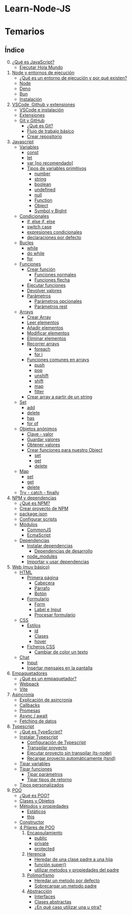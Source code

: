 # Learn-Node-JS

# Temarios

## Índice

0. [¿Qué es JavaScript?](./sections/00-que-es-javascript.md)
    - [Ejecutar Hola Mundo](./sections/00-que-es-javascript.md#01-ejecutar-hola-mundo)
1. [Node y entornos de ejecución](./sections/01-node-y-entornos.md)
    - [¿Qué es un entorno de ejecución y por qué existen?]()
    - [Node]()
    - [Deno]()
    - [Bun]()
    - [Instalación]()
2. [VSCode, Github y extensiones]()
    - [VSCode e instalación]()
    - [Extensiones]()
    - [Git y GitHub]()
        - [¿Qué es Git?]()
        - [Flujo de trabajo básico]()
        - [Crear repositorio]()
3. [Javascript]()
    - [Variables]()
        - [const]()
        - [let]()
        - [var [no recomendado]]()
        - [Tipos de variables primitivos]()
            - [number]()
            - [string]()
            - [boolean]()
            - [undefined]()
            - [null]()
            - [Function]()
            - [Object]()
            - [Symbol y BigInt]()
    - [Condicionales]()
        - [if, else if, else]()
        - [switch case]()
        - [expresiones condicionales]()
        - [declaraciones por defecto]()
    - [Bucles]()
        - [while]()
        - [do while]()
        - [for]()
    - [Funciones]()
        - [Crear función]()
            - [Funciones normales]()
            - [Funciones flecha]()
        - [Ejecutar funciones]()
        - [Devolver valores]()
        - [Parámetros]()
            - [Parámetros opcionales]()
            - [Parámetros rest]()
    - [Arrays]()
        - [Crear Array]()
        - [Leer elementos]()
        - [Añadir elementos]()
        - [Modificar elementos]()
        - [Eliminar elementos]()
        - [Recorrer arrays]()
            - [foreach]()
            - [for i]()
        - [Funciones comunes en arrays]()
            - [push]()
            - [pop]()
            - [unshift]()
            - [shift]()
            - [map]()
            - [filter]()
        - [Crear array a partir de un string]()
    - [Set]()
        - [add]()
        - [delete]()
        - [has]()
        - [for of]()
    - [Objetos anónimos]()
        - [Clave - valor]()
        - [Guardar valores]()
        - [Obtener valores]()
        - [Crear funciones para nuestro Object]()
            - [set]()
            - [get]()
            - [delete]()
    - [Map]()
        - [set]()
        - [get]()
        - [delete]()
    - [Try - catch - finally]()
4. [NPM y dependencias]()
    - [¿Qué es NPM?]()
    - [Crear proyecto de NPM]()
    - [package.json]()
    - [Configurar scripts]()
    - [Módulos]()
        - [CommonJS]()
        - [EcmaScript]()
    - [Dependencias]()
        - [Instalar dependencias]()
            - [Dependencias de desarrollo]()
        - [node_modules]()
        - [Importar y usar dependencias]()
5. [Web (muy básico)]()
    - [HTML]()
        - [Primera página]() <!-- Elementos básicos -->
            - [Cabecera]()
            - [Párrafo]()
            - [Botón]()
        - [Formulario]() <!-- Recoger datos de un formulario -->
            - [Form]()
            - [Label e Input]()
            - [Procesar formulario]()
    - [CSS]() <!-- CSS y cambiar clases en css -->
        - [Estilos]()
            - [id]()
            - [Clases]()
            - [hover]()
        - [Ficheros CSS]()
            - [Cambiar de color un texto]()
    - [Chat]() <!-- Insertar textos en <span> en fila -->
        - [Input]()
        - [Insertar mensajes en la pantalla]()
6. [Empaquetadores]()
    - [¿Qué es un empaquetador?]()
    - [Webpack]()
    - [Vite]()
7. [Asincronía]()
    - [Explicación de asincronía]()
    - [Callbacks]()
    - [Promesas]()
    - [Async / await]()
    - [Fetching de datos]()
8. [Typescript]()
    - [¿Qué es TypeScript?]()
    - [Instalar Typescript]()
        - [Configuración de Typescript]()
        - [Transpilar proyecto]()
        - [Ejecutar proyecto sin transpilar (ts-node)]()
        - [Recargar proyecto automáticamente (tsnd)]()
    - [Tipar variables]()
    - [Tipar funciones]()
        - [Tipar parámetros]()
        - [Tipar tipos de retorno]()
    - [Tipos personalizados]()
9. [POO]()
    - [¿Qué es POO?]()
    - [Clases y Objetos]()
    - [Métodos y propiedades]()
        - [Estáticos]()
        - [this]()
    - [Constructor]()
    - [4 Pilares de POO]()
        1. [Encapsulamiento]()
            - [public]()
            - [private]()
            - [protected]()
        2. [Herencia]()
            - [Heredar de una clase padre a una hija]()
            - [función super()]()
            - [utilizar metodos y propiedades del padre]()
        3. [Polimorfismo]()
            - [Heredar un metodo por defecto]()
            - [Sobrecargar un metodo padre]()
        4. [Abstracción]()
            - [Interfaces]()
            - [Clases abstractas]()
            - [¿En qué caso utilizar una u otra?]()